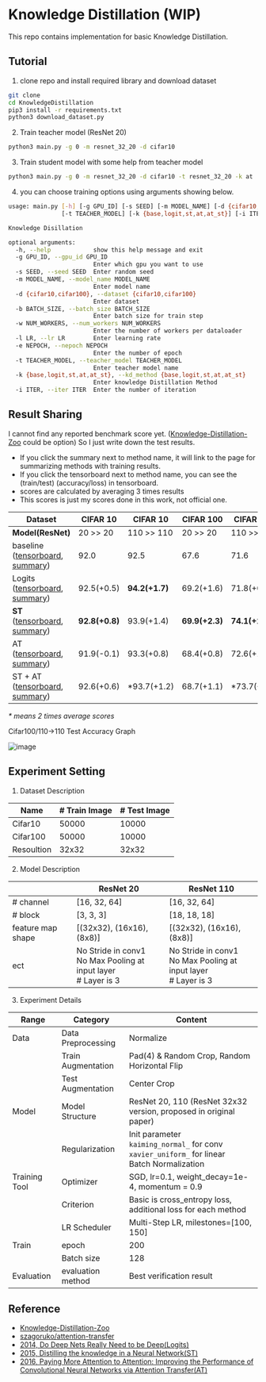 # Knowledge Distillation (WIP)
This repo contains implementation for basic Knowledge Distillation. 



## Tutorial

1. clone repo and install required library and download dataset

```bash
git clone
cd KnowledgeDistillation
pip3 install -r requirements.txt
python3 download_dataset.py
```

2. Train teacher model (ResNet 20)

```bash
python3 main.py -g 0 -m resnet_32_20 -d cifar10
```

3. Train student model with some help from teacher model

```bash
python3 main.py -g 0 -m resnet_32_20 -d cifar10 -t resnet_32_20 -k at
```

4. you can choose training options using arguments showing below.

```bash
usage: main.py [-h] [-g GPU_ID] [-s SEED] [-m MODEL_NAME] [-d {cifar10,cifar100}] [-b BATCH_SIZE] [-w NUM_WORKERS] [-l LR] [-e NEPOCH]
               [-t TEACHER_MODEL] [-k {base,logit,st,at,at_st}] [-i ITER]

Knowledge Disillation

optional arguments:
  -h, --help            show this help message and exit
  -g GPU_ID, --gpu_id GPU_ID
                        Enter which gpu you want to use
  -s SEED, --seed SEED  Enter random seed
  -m MODEL_NAME, --model_name MODEL_NAME
                        Enter model name
  -d {cifar10,cifar100}, --dataset {cifar10,cifar100}
                        Enter dataset
  -b BATCH_SIZE, --batch_size BATCH_SIZE
                        Enter batch size for train step
  -w NUM_WORKERS, --num_workers NUM_WORKERS
                        Enter the number of workers per dataloader
  -l LR, --lr LR        Enter learning rate
  -e NEPOCH, --nepoch NEPOCH
                        Enter the number of epoch
  -t TEACHER_MODEL, --teacher_model TEACHER_MODEL
                        Enter teacher model name
  -k {base,logit,st,at,at_st}, --kd_method {base,logit,st,at,at_st}
                        Enter knowledge Distillation Method
  -i ITER, --iter ITER  Enter the number of iteration

```



## Result Sharing

I cannot find any reported benchmark score yet. ([Knowledge-Distillation-Zoo](https://github.com/AberHu/Knowledge-Distillation-Zoo) could be option) So I just write down the test results. 

- If you click the summary next to method name, it will link to the page for summarizing methods with training results. 
- If you click the tensorboard next to method name, you can see the (train/test) (accuracy/loss) in tensorboard.
- scores are calculated by averaging 3 times results
- This scores is just my scores done in this work, not official one.

| Dataset                                | CIFAR 10       | CIFAR 10       | CIFAR 100      | CIFAR 100      | avg            |
| -------------------------------------- | -------------- | -------------- | -------------- | -------------- | -------------- |
| **Model(ResNet)**                      | 20 >> 20       | 110 >> 110     | 20 >> 20       | 110 >> 110    |                |
| baseline <br />([tensorboard](https://tensorboard.dev/experiment/uDRWaW9bQ7qD4RTVoMijpQ/#scalars), [summary](docs/baseline.md)) | 92.0           | 92.5           | 67.6           | 71.6          | 80.9           |
| Logits <br />([tensorboard](https://tensorboard.dev/experiment/XQxR2I61QoergHwPQK2jxg), [summary](docs/logit.md)) | 92.5(+0.5)     | **94.2(+1.7)** | 69.2(+1.6)     | 71.8(+0.2)     | 81.9(+1.0)     |
| **ST** <br />([tensorboard](https://tensorboard.dev/experiment/wBPnPMRtQ6mjjio2oZckQA/), [summary](docs/st.md)) | **92.8(+0.8)** | 93.9(+1.4)     | **69.9(+2.3)** | **74.1(+2.5)** | **82.7(+1.8)** |
| AT <br />([tensorboard](https://tensorboard.dev/experiment/wBPnPMRtQ6mjjio2oZckQA/), [summary](docs/at.md)) | 91.9(-0.1)     | 93.3(+0.8)     | 68.4(+0.8)     | 72.6(+1.0)     | 81.55(+0.65)   |
| ST + AT <br />([tensorboard](https://tensorboard.dev/experiment/TWk1w7R5RZ6SmD3n6tVd3w/), [summary](docs/at_st.md)) | 92.6(+0.6)     | *93.7(+1.2)     | 68.7(+1.1)     | *73.7(+2.1)     | 82.2(+1.5)     |

*\* means 2 times average scores*



Cifar100/110->110 Test Accuracy Graph

![image](https://user-images.githubusercontent.com/31476895/131270339-9fcea168-8a73-44bc-bddf-c6ec59983106.png)



## Experiment Setting

1. Dataset Description

| Name       | # Train Image | # Test Image |
| ---------- | ------------- | ------------ |
| Cifar10    | 50000         | 10000        |
| Cifar100   | 50000         | 10000        |
| Resoultion | 32x32         | 32x32        |



2. Model Description

|                   | ResNet 20                                                    | ResNet 110                                                   |
| ----------------- | ------------------------------------------------------------ | ------------------------------------------------------------ |
| # channel         | [16, 32, 64]                                                 | [16, 32, 64]                                                 |
| # block           | [3, 3, 3]                                                    | [18, 18, 18]                                                 |
| feature map shape | [(32x32), (16x16), (8x8)]                                    | [(32x32), (16x16), (8x8)]                                    |
| ect               | No Stride in conv1<br />No Max Pooling at input layer<br /># Layer is 3 | No Stride in conv1<br />No Max Pooling at input layer<br /># Layer is 3 |



3. Experiment Details

| Range         | Category           | Content                                                      |
| ------------- | ------------------ | ------------------------------------------------------------ |
| Data          | Data Preprocessing | Normalize                                                    |
|               | Train Augmentation | Pad(4) & Random Crop, Random Horizontal Flip                 |
|               | Test Augmentation  | Center Crop                                                  |
| Model         | Model Structure    | ResNet 20, 110 (ResNet 32x32 version, proposed in original paper) |
|               | Regularization     | Init parameter<br />`kaiming_normal_` for conv<br />`xavier_uniform_` for linear<br />Batch Normalization |
| Training Tool | Optimizer          | SGD, lr=0.1, weight_decay=1e-4, momentum = 0.9               |
|               | Criterion          | Basic is cross_entropy loss, additional loss for each method |
|               | LR Scheduler       | Multi-Step LR, milestones=[100, 150]                         |
| Train         | epoch              | 200                                                          |
|               | Batch size         | 128                                                          |
| Evaluation    | evaluation method  | Best verification result                                     |



## Reference

- [Knowledge-Distillation-Zoo](https://github.com/AberHu/Knowledge-Distillation-Zoo)
- [szagoruko/attention-transfer](https://github.com/szagoruyko/attention-transfer)
- [2014, Do Deep Nets Really Need to be Deep(Logits)](https://arxiv.org/abs/1312.6184)
- [2015, Distilling the knowledge in a Neural Network(ST)](https://arxiv.org/abs/1503.02531)
- [2016, Paying More Attention to Attention: Improving the Performance of Convolutional Neural Networks via Attention Transfer(AT)](https://arxiv.org/abs/1612.03928)

